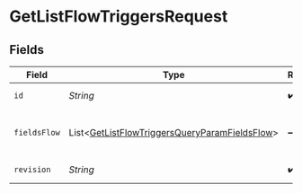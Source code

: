 # GetListFlowTriggersRequest


## Fields

| Field                                                                                                                   | Type                                                                                                                    | Required                                                                                                                | Description                                                                                                             | Example                                                                                                                 |
| ----------------------------------------------------------------------------------------------------------------------- | ----------------------------------------------------------------------------------------------------------------------- | ----------------------------------------------------------------------------------------------------------------------- | ----------------------------------------------------------------------------------------------------------------------- | ----------------------------------------------------------------------------------------------------------------------- |
| `id`                                                                                                                    | *String*                                                                                                                | :heavy_check_mark:                                                                                                      | Primary key that uniquely identifies this list. Generated by Klaviyo.                                                   | Y6nRLr                                                                                                                  |
| `fieldsFlow`                                                                                                            | List\<[GetListFlowTriggersQueryParamFieldsFlow](../../models/operations/GetListFlowTriggersQueryParamFieldsFlow.md)>    | :heavy_minus_sign:                                                                                                      | For more information please visit https://developers.klaviyo.com/en/v2024-10-15/reference/api-overview#sparse-fieldsets |                                                                                                                         |
| `revision`                                                                                                              | *String*                                                                                                                | :heavy_check_mark:                                                                                                      | API endpoint revision (format: YYYY-MM-DD[.suffix])                                                                     |                                                                                                                         |